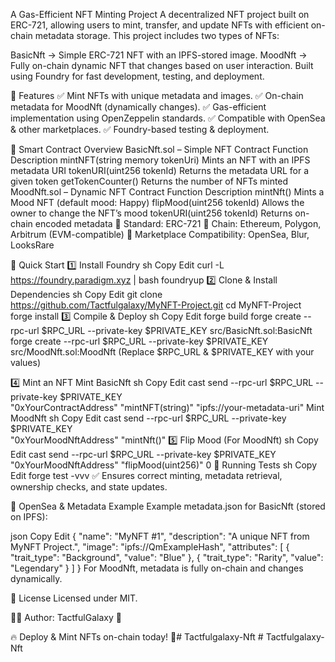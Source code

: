  A Gas-Efficient NFT Minting Project
A decentralized NFT project built on ERC-721, allowing users to mint, transfer, and update NFTs with efficient on-chain metadata storage. This project includes two types of NFTs:

BasicNft → Simple ERC-721 NFT with an IPFS-stored image.
MoodNft → Fully on-chain dynamic NFT that changes based on user interaction.
Built using Foundry for fast development, testing, and deployment.

📌 Features
✅ Mint NFTs with unique metadata and images.
✅ On-chain metadata for MoodNft (dynamically changes).
✅ Gas-efficient implementation using OpenZeppelin standards.
✅ Compatible with OpenSea & other marketplaces.
✅ Foundry-based testing & deployment.

🔗 Smart Contract Overview
BasicNft.sol – Simple NFT Contract
Function	Description
mintNFT(string memory tokenUri)	Mints an NFT with an IPFS metadata URI
tokenURI(uint256 tokenId)	Returns the metadata URL for a given token
getTokenCounter()	Returns the number of NFTs minted
MoodNft.sol – Dynamic NFT Contract
Function	Description
mintNft()	Mints a Mood NFT (default mood: Happy)
flipMood(uint256 tokenId)	Allows the owner to change the NFT’s mood
tokenURI(uint256 tokenId)	Returns on-chain encoded metadata
📌 Standard: ERC-721
📌 Chain: Ethereum, Polygon, Arbitrum (EVM-compatible)
📌 Marketplace Compatibility: OpenSea, Blur, LooksRare

🚀 Quick Start
1️⃣ Install Foundry
sh
Copy
Edit
curl -L https://foundry.paradigm.xyz | bash
foundryup
2️⃣ Clone & Install Dependencies
sh
Copy
Edit
git clone https://github.com/Tactfulgalaxy/MyNFT-Project.git
cd MyNFT-Project
forge install
3️⃣ Compile & Deploy
sh
Copy
Edit
forge build
forge create --rpc-url $RPC_URL --private-key $PRIVATE_KEY src/BasicNft.sol:BasicNft
forge create --rpc-url $RPC_URL --private-key $PRIVATE_KEY src/MoodNft.sol:MoodNft
(Replace $RPC_URL & $PRIVATE_KEY with your values)

4️⃣ Mint an NFT
Mint BasicNft
sh
Copy
Edit
cast send --rpc-url $RPC_URL --private-key $PRIVATE_KEY \
    "0xYourContractAddress" "mintNFT(string)" "ipfs://your-metadata-uri"
Mint MoodNft
sh
Copy
Edit
cast send --rpc-url $RPC_URL --private-key $PRIVATE_KEY \
    "0xYourMoodNftAddress" "mintNft()"
5️⃣ Flip Mood (For MoodNft)
sh
Copy
Edit
cast send --rpc-url $RPC_URL --private-key $PRIVATE_KEY \
    "0xYourMoodNftAddress" "flipMood(uint256)" 0
🧪 Running Tests
sh
Copy
Edit
forge test -vvv
✅ Ensures correct minting, metadata retrieval, ownership checks, and state updates.

🎨 OpenSea & Metadata Example
Example metadata.json for BasicNft (stored on IPFS):

json
Copy
Edit
{
  "name": "MyNFT #1",
  "description": "A unique NFT from MyNFT Project.",
  "image": "ipfs://QmExampleHash",
  "attributes": [
    { "trait_type": "Background", "value": "Blue" },
    { "trait_type": "Rarity", "value": "Legendary" }
  ]
}
For MoodNft, metadata is fully on-chain and changes dynamically.

📜 License
Licensed under MIT.

👨‍💻 Author: TactfulGalaxy 🌌

🔥 Deploy & Mint NFTs on-chain today! 🚀#   T a c t f u l g a l a x y - N f t  
 #   T a c t f u l g a l a x y - N f t  
 